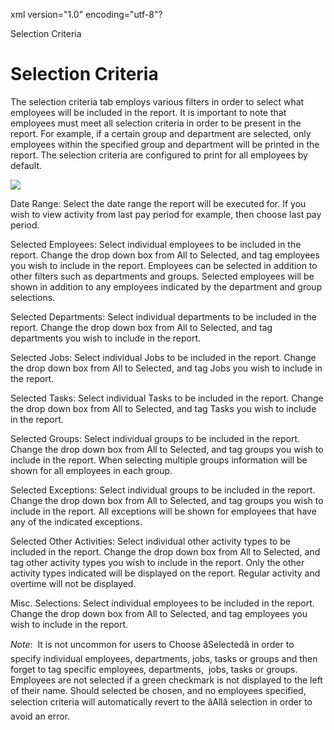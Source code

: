 xml version="1.0" encoding="utf-8"?





Selection Criteria




# Selection Criteria

The selection criteria tab employs various filters in order to select what employees will be included in the report. It is important to note that employees must meet all selection criteria in order to be present in the report. For example, if a certain group and department are selected, only employees within the specified group and department will be printed in the report. The selection criteria are configured to print for all employees by default.

![](/img/ReportSelectionCriteria_Filters.gif)

Date Range: Select the date range the report will be executed for. If you wish to view activity from last pay period for example, then choose last pay period.

Selected Employees: Select individual employees to be included in the report. Change the drop down box from All to Selected, and tag employees you wish to include in the report. Employees can be selected in addition to other filters such as departments and groups. Selected employees will be shown in addition to any employees indicated by the department and group selections.

Selected Departments: Select individual departments to be included in the report. Change the drop down box from All to Selected, and tag departments you wish to include in the report.

Selected Jobs: Select individual Jobs to be included in the report. Change the drop down box from All to Selected, and tag Jobs you wish to include in the report.

Selected Tasks: Select individual Tasks to be included in the report. Change the drop down box from All to Selected, and tag Tasks you wish to include in the report.

Selected Groups: Select individual groups to be included in the report. Change the drop down box from All to Selected, and tag groups you wish to include in the report. When selecting multiple groups information will be shown for all employees in each group.

Selected Exceptions: Select individual groups to be included in the report. Change the drop down box from All to Selected, and tag groups you wish to include in the report. All exceptions will be shown for employees that have any of the indicated exceptions.

Selected Other Activities: Select individual other activity types to be included in the report. Change the drop down box from All to Selected, and tag other activity types you wish to include in the report. Only the other activity types indicated will be displayed on the report. Regular activity and overtime will not be displayed.

Misc. Selections: Select individual employees to be included in the report. Change the drop down box from All to Selected, and tag employees you wish to include in the report.

*Note*:  It is not uncommon for users to Choose âSelectedâ in order to specify individual employees, departments, jobs, tasks or groups and then forget to tag specific employees, departments,  jobs, tasks or groups. Employees are not selected if a green checkmark is not displayed to the left of their name. Should selected be chosen, and no employees specified, selection criteria will automatically revert to the âAllâ selection in order to avoid an error.